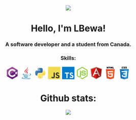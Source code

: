 <div align="center">
  <img align="center" height="100" src="https://emoji.gg/assets/emoji/1463-wave.gif">
</div>
<h1 align="center"> Hello, I'm LBewa! </h1>

<h3 font-size="20" align="center">A software developer and a student from Canada.</h3>


<!--
**LBewa/LBewa** is a ✨ _special_ ✨ repository because its `README.md` (this file) appears on your GitHub profile.

Here are some ideas to get you started:

- 🔭 I’m currently working on ...
- 🌱 I’m currently learning ...
- 👯 I’m looking to collaborate on ...
- 🤔 I’m looking for help with ...
- 💬 Ask me about ...
- 📫 How to reach me: ...
- ⚡ Fun fact: ...
-->


<h3 align="center">Skills:</h3>

<p align="center"> 
  <img src="https://github.com/devicons/devicon/blob/master/icons/csharp/csharp-original.svg" alt="python" width="40" height="40"/> 
  <img src="https://github.com/devicons/devicon/blob/master/icons/java/java-original.svg" alt="python" width="40" height="40"/>   
  <img src="https://raw.githubusercontent.com/devicons/devicon/master/icons/python/python-original.svg" alt="python" width="40" height="40"/> 
  <img src="https://raw.githubusercontent.com/devicons/devicon/master/icons/javascript/javascript-original.svg" alt="javascript" width="40" height="40"/> 
  <img src="https://github.com/devicons/devicon/blob/master/icons/typescript/typescript-original.svg" alt="javascript" width="40" height="40"/> 
  <img src="https://github.com/devicons/devicon/blob/master/icons/nodejs/nodejs-original.svg" alt="python" width="40" height="40"/>   
  <img src="https://github.com/devicons/devicon/blob/master/icons/angularjs/angularjs-original.svg" alt="css3" width="40" height="40"/>   
  <img src="https://raw.githubusercontent.com/devicons/devicon/master/icons/html5/html5-original-wordmark.svg" alt="html5" width="40" height="40"/> 
  <img src="https://raw.githubusercontent.com/devicons/devicon/master/icons/css3/css3-original-wordmark.svg" alt="css3" width="40" height="40"/> 
</p>

<div align="center">
  <h1> Github stats: </h1>
  
  [![](https://github-readme-stats.vercel.app/api?username=LBewa&show_icons=true&include_all_commits=true)](https://github.com/LBewa)
</div>
   
   



